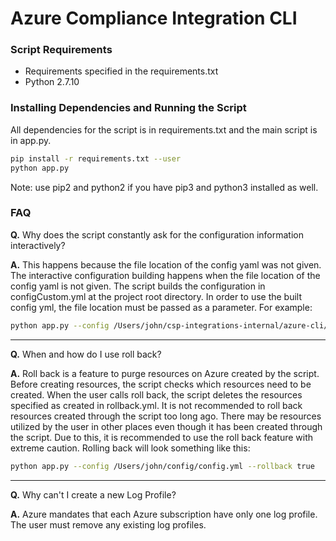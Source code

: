# Azure Compliance Integration CLI

### Script Requirements
- Requirements specified in the requirements.txt
- Python 2.7.10

### Installing Dependencies and Running the Script
All dependencies for the script is in requirements.txt and the main script is in app.py. 
``` bash
pip install -r requirements.txt --user
python app.py
```
Note: use pip2 and python2 if you have pip3 and python3 installed as well.

### FAQ

<strong>Q.</strong> Why does the script constantly ask for the configuration information interactively?

<strong>A.</strong> This happens because the file location of the config yaml was not given.
The interactive configuration building happens when the file location of the config yaml is not given.
The script builds the configuration in configCustom.yml at the project root directory.
In order to use the built config yml, the file location must be passed as a parameter.
For example:
``` bash
python app.py --config /Users/john/csp-integrations-internal/azure-cli/configCustom.yml
```

---

<strong>Q.</strong> When and how do I use roll back?

<strong>A.</strong> Roll back is a feature to purge resources on Azure created by the script.
Before creating resources, the script checks which resources need to be created.
When the user calls roll back, the script deletes the resources specified as created in rollback.yml.
It is not recommended to roll back resources created through the script too long ago.
There may be resources utilized by the user in other places even though it has been created through the script.
Due to this, it is recommended to use the roll back feature with extreme caution.
Rolling back will look something like this:
``` bash
python app.py --config /Users/john/config/config.yml --rollback true
```

---

<strong>Q.</strong> Why can't I create a new Log Profile?

<strong>A.</strong> Azure mandates that each Azure subscription have only one log profile.
The user must remove any existing log profiles.
